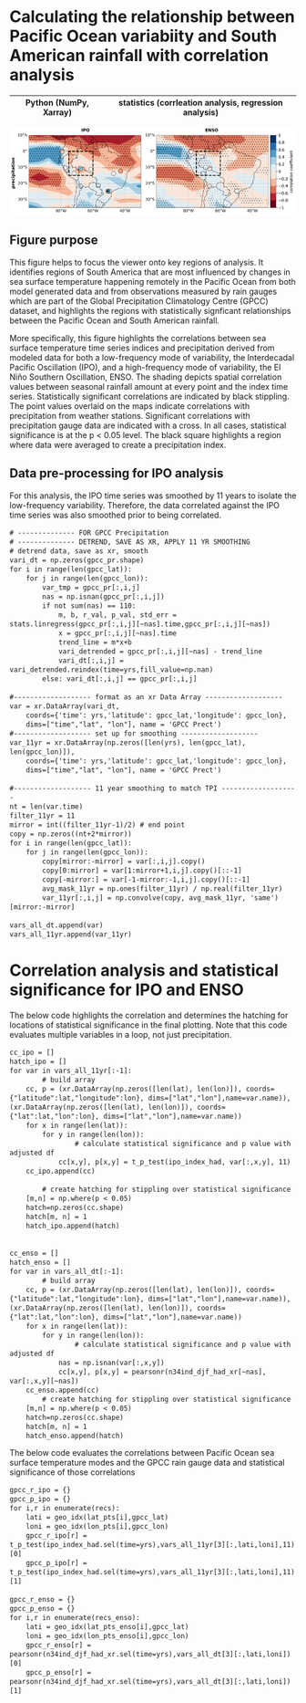 # Calculating the relationship between Pacific Ocean variabiity and South American rainfall with correlation analysis
| Python (NumPy, Xarray) | statistics (corrleation analysis, regression analysis) |
| - | - |

![Correlations between Pacific modes and precipitation](/assets/pacific_precip_corr.png)

## Figure purpose
This figure helps to focus the viewer onto key regions of analysis. It identifies regions of South America that are most influenced by changes in sea surface temperature happening remotely in the Pacific Ocean from both model generated data and from observations measured by rain gauges which are part of the Global Precipitation Climatology Centre (GPCC) dataset, and highlights the regions with statistically signficant relationships between the Pacific Ocean and South American rainfall. 

More specifically, this figure highlights the correlations between sea surface temperature time series indices and precipitation derived from modeled data for both a low-frequency mode of variability, the Interdecadal Pacific Oscillation (IPO), and a high-frequency mode of variability, the El Niño Southern Oscillation, ENSO. The shading depicts spatial correlation values between seasonal rainfall amount at every point and the index time series. Statistically significant correlations are indicated by black stippling. The point values overlaid on the maps indicate correlations with precipitation from weather stations. Significant correlations with precipitation gauge data are indicated with a cross. In all cases, statistical significance is at the p < 0.05 level. The black square highlights a region where data were averaged to create a precipitation index.

## Data pre-processing for IPO analysis
For this analysis, the IPO time series was smoothed by 11 years to isolate the low-frequency variability. Therefore, the data correlated against the IPO time series was also smoothed prior to being correlated. 
```
# -------------- FOR GPCC Precipitation
# -------------- DETREND, SAVE AS XR, APPLY 11 YR SMOOTHING
# detrend data, save as xr, smooth
vari_dt = np.zeros(gpcc_pr.shape)
for i in range(len(gpcc_lat)):
    for j in range(len(gpcc_lon)):
        var_tmp = gpcc_pr[:,i,j]
        nas = np.isnan(gpcc_pr[:,i,j])
        if not sum(nas) == 110:
            m, b, r_val, p_val, std_err = stats.linregress(gpcc_pr[:,i,j][~nas].time,gpcc_pr[:,i,j][~nas])
            x = gpcc_pr[:,i,j][~nas].time
            trend_line = m*x+b
            vari_detrended = gpcc_pr[:,i,j][~nas] - trend_line
            vari_dt[:,i,j] = vari_detrended.reindex(time=yrs,fill_value=np.nan)
        else: vari_dt[:,i,j] == gpcc_pr[:,i,j]
        
#------------------- format as an xr Data Array -------------------
var = xr.DataArray(vari_dt, 
    coords={'time': yrs,'latitude': gpcc_lat,'longitude': gpcc_lon}, 
    dims=["time","lat", "lon"], name = 'GPCC Prect')     
#------------------- set up for smoothing -------------------
var_11yr = xr.DataArray(np.zeros([len(yrs), len(gpcc_lat), len(gpcc_lon)]), 
    coords={'time': yrs,'latitude': gpcc_lat,'longitude': gpcc_lon}, 
    dims=["time","lat", "lon"], name = 'GPCC Prect')   
        
#------------------- 11 year smoothing to match TPI -------------------
nt = len(var.time)
filter_11yr = 11
mirror = int((filter_11yr-1)/2) # end point
copy = np.zeros((nt+2*mirror))
for i in range(len(gpcc_lat)):
    for j in range(len(gpcc_lon)):
        copy[mirror:-mirror] = var[:,i,j].copy()
        copy[0:mirror] = var[1:mirror+1,i,j].copy()[::-1]
        copy[-mirror:] = var[-1-mirror:-1,i,j].copy()[::-1]
        avg_mask_11yr = np.ones(filter_11yr) / np.real(filter_11yr)
        var_11yr[:,i,j] = np.convolve(copy, avg_mask_11yr, 'same')[mirror:-mirror]
        
vars_all_dt.append(var)
vars_all_11yr.append(var_11yr)
```

# Correlation analysis and statistical significance for IPO and ENSO
The below code highlights the correlation and determines the hatching for locations of statistical significance in the final plotting. Note that this code evaluates multiple variables in a loop, not just precipitation. 
```
cc_ipo = []
hatch_ipo = []
for var in vars_all_11yr[:-1]:
        # build array
    cc, p = (xr.DataArray(np.zeros([len(lat), len(lon)]), coords={"latitude":lat,"longitude":lon}, dims=["lat","lon"],name=var.name)), (xr.DataArray(np.zeros([len(lat), len(lon)]), coords={"lat":lat,"lon":lon}, dims=["lat","lon"],name=var.name)) 
    for x in range(len(lat)):
        for y in range(len(lon)):
                # calculate statistical significance and p value with adjusted df
            cc[x,y], p[x,y] = t_p_test(ipo_index_had, var[:,x,y], 11)
    cc_ipo.append(cc)
    
        # create hatching for stippling over statistical significance
    [m,n] = np.where(p < 0.05)
    hatch=np.zeros(cc.shape)
    hatch[m, n] = 1
    hatch_ipo.append(hatch)


cc_enso = []
hatch_enso = []
for var in vars_all_dt[:-1]:
        # build array
    cc, p = (xr.DataArray(np.zeros([len(lat), len(lon)]), coords={"latitude":lat,"longitude":lon}, dims=["lat","lon"],name=var.name)), (xr.DataArray(np.zeros([len(lat), len(lon)]), coords={"lat":lat,"lon":lon}, dims=["lat","lon"],name=var.name)) 
    for x in range(len(lat)):
        for y in range(len(lon)):
                # calculate statistical significance and p value with adjusted df
            nas = np.isnan(var[:,x,y])
            cc[x,y], p[x,y] = pearsonr(n34ind_djf_had_xr[~nas], var[:,x,y][~nas])
    cc_enso.append(cc)
        # create hatching for stippling over statistical significance
    [m,n] = np.where(p < 0.05)
    hatch=np.zeros(cc.shape)
    hatch[m, n] = 1
    hatch_enso.append(hatch)
``` 

The below code evaluates the correlations between Pacific Ocean sea surface temperature modes and the GPCC rain gauge data and statistical significance of those correlations
```
gpcc_r_ipo = {}
gpcc_p_ipo = {}
for i,r in enumerate(recs):
    lati = geo_idx(lat_pts[i],gpcc_lat)
    loni = geo_idx(lon_pts[i],gpcc_lon)
    gpcc_r_ipo[r] = t_p_test(ipo_index_had.sel(time=yrs),vars_all_11yr[3][:,lati,loni],11)[0]
    gpcc_p_ipo[r] = t_p_test(ipo_index_had.sel(time=yrs),vars_all_11yr[3][:,lati,loni],11)[1]
    
gpcc_r_enso = {}
gpcc_p_enso = {}
for i,r in enumerate(recs_enso):
    lati = geo_idx(lat_pts_enso[i],gpcc_lat)
    loni = geo_idx(lon_pts_enso[i],gpcc_lon)
    gpcc_r_enso[r] = pearsonr(n34ind_djf_had_xr.sel(time=yrs),vars_all_dt[3][:,lati,loni])[0]
    gpcc_p_enso[r] = pearsonr(n34ind_djf_had_xr.sel(time=yrs),vars_all_dt[3][:,lati,loni])[1]
```
